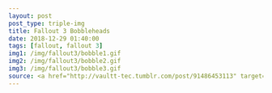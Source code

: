 ```yaml
---
layout: post
post_type: triple-img
title: Fallout 3 Bobbleheads
date: 2018-12-29 01:40:00
tags: [fallout, fallout 3]
img1: /img/fallout3/bobble1.gif
img2: /img/fallout3/bobble2.gif
img3: /img/fallout3/bobble3.gif
source: <a href="http://vaultt-tec.tumblr.com/post/91486453113" target="_blank" rel="nofollow">Valutt-Tec</a>
---
```

